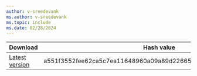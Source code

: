 ```yaml
---
author: v-sreedevank
ms.author: v-sreedevank
ms.topic: include
ms.date: 02/28/2024
---
```



  | **Download** | **Hash value** |
  | --- | --- |
  | [Latest version](https://go.microsoft.com/fwlink/?linkid=2191847) | a551f3552fee62ca5c7ea11648960a09a89d226659febd26314e222a37c7d857 |


